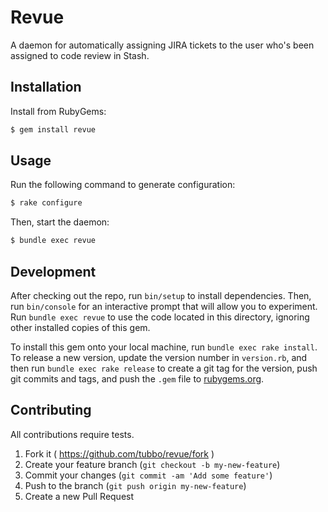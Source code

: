 # Revue

A daemon for automatically assigning JIRA tickets to the user who's been
assigned to code review in Stash.

## Installation

Install from RubyGems:

```bash
$ gem install revue
```

## Usage

Run the following command to generate configuration:

```bash
$ rake configure
```

Then, start the daemon:

```bash
$ bundle exec revue
```

## Development

After checking out the repo, run `bin/setup` to install dependencies.
Then, run `bin/console` for an interactive prompt that will allow you
to experiment. Run `bundle exec revue` to use the code located in this
directory, ignoring other installed copies of this gem.

To install this gem onto your local machine, run `bundle exec rake install`.
To release a new version, update the version number in `version.rb`, and then
run `bundle exec rake release` to create a git tag for the version, push git
commits and tags, and push the `.gem` file to [rubygems.org](https://rubygems.org).

## Contributing

All contributions require tests.

1. Fork it ( https://github.com/tubbo/revue/fork )
2. Create your feature branch (`git checkout -b my-new-feature`)
3. Commit your changes (`git commit -am 'Add some feature'`)
4. Push to the branch (`git push origin my-new-feature`)
5. Create a new Pull Request
